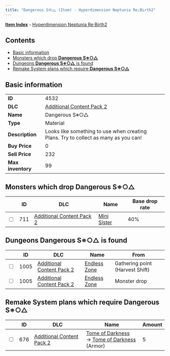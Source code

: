 ```yaml
---
title: "Dangerous S※○△ (Item) - Hyperdimension Neptunia Re;Birth2"
---
```


[**Item Index**](/neptunia/rb2/item/index.html) - [Hyperdimension Neptunia Re;Birth2](/neptunia/rb2)

## Contents

- [Basic information](#basic-information)
- [Monsters which drop **Dangerous S※○△**](#monsters-which-drop-dangerous-s※○△)
- [Dungeons **Dangerous S※○△** is found](#dungeons-dangerous-s※○△-is-found)
- [Remake System plans which require **Dangerous S※○△**](#remake-system-plans-which-require-dangerous-s※○△)

## Basic information

|   |   |
| -- | -- |
| **ID** | 4532 |
| **DLC** | [Additional Content Pack 2](/neptunia/rb2/dlc/4-pack2.html) |
| **Name** | Dangerous S※○△ |
| **Type** | Material |
| **Description** | Looks like something to use when creating Plans. Try to collect as many as you can! |
| **Buy Price** | 0 |
| **Sell Price** | 232 |
| **Max inventory** | 99 |

## Monsters which drop **Dangerous S※○△**

|    | ID | DLC | Name | Base drop rate |
| -- | -- | --- | ---- | -------------- |
| <input type="checkbox" id="rb2-monster-4-711" class="trackbox" /> | 711 | [Additional Content Pack 2](/neptunia/rb2/dlc/4-pack2.html) | [Mini Sister](/neptunia/rb2/monster/4-711-mini-sister.html) | 40% |

## Dungeons **Dangerous S※○△** is found

|    | ID | DLC | Name | From |
| -- | -- | --- | ---- | ---- |
| <input type="checkbox" id="rb2-dungeon-4-1005" class="trackbox" /> | 1005 | [Additional Content Pack 2](/neptunia/rb2/dlc/4-pack2.html) | [Endless Zone](/neptunia/rb2/dungeon/4-1005-endless-zone.html) | Gathering point (Harvest Shift) |
| <input type="checkbox" id="rb2-dungeon-4-1005" class="trackbox" /> | 1005 | [Additional Content Pack 2](/neptunia/rb2/dlc/4-pack2.html) | [Endless Zone](/neptunia/rb2/dungeon/4-1005-endless-zone.html) | Monster drop |

## Remake System plans which require **Dangerous S※○△**

|    | ID | DLC | Name | Amount |
| -- | -- | --- | ---- | ------ |
| <input type="checkbox" id="rb2-remake-4-676" class="trackbox" /> | 676 | [Additional Content Pack 2](/neptunia/rb2/dlc/4-pack2.html) | [Tome of Darkness](/neptunia/rb2/remake/4-676-tome-of-darkness.html)<br />→ [Tome of Darkness](/neptunia/rb2/item/4-4544-tome-of-darkness.html) (Armor) | 5 |